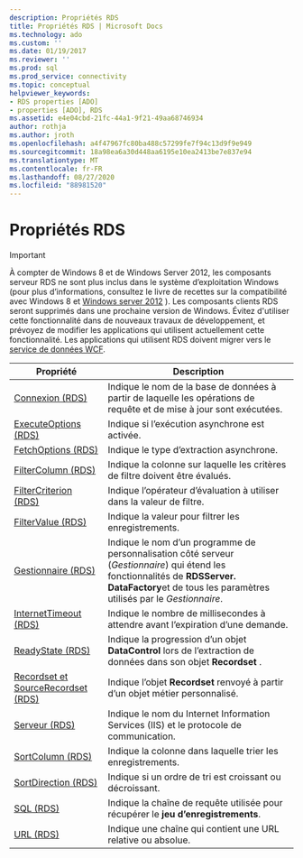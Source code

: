 ```yaml
---
description: Propriétés RDS
title: Propriétés RDS | Microsoft Docs
ms.technology: ado
ms.custom: ''
ms.date: 01/19/2017
ms.reviewer: ''
ms.prod: sql
ms.prod_service: connectivity
ms.topic: conceptual
helpviewer_keywords:
- RDS properties [ADO]
- properties [ADO], RDS
ms.assetid: e4e04cbd-21fc-44a1-9f21-49aa68746934
author: rothja
ms.author: jroth
ms.openlocfilehash: a4f47967fc80ba488c57299fe7f94c13d9f9e949
ms.sourcegitcommit: 18a98ea6a30d448aa6195e10ea2413be7e837e94
ms.translationtype: MT
ms.contentlocale: fr-FR
ms.lasthandoff: 08/27/2020
ms.locfileid: "88981520"
---
```

# <a name="rds-properties"></a>Propriétés RDS
> [!IMPORTANT]
>  À compter de Windows 8 et de Windows Server 2012, les composants serveur RDS ne sont plus inclus dans le système d’exploitation Windows (pour plus d’informations, consultez le livre de recettes sur la compatibilité avec Windows 8 et [Windows server 2012](https://www.microsoft.com/download/details.aspx?id=27416) ). Les composants clients RDS seront supprimés dans une prochaine version de Windows. Évitez d'utiliser cette fonctionnalité dans de nouveaux travaux de développement, et prévoyez de modifier les applications qui utilisent actuellement cette fonctionnalité. Les applications qui utilisent RDS doivent migrer vers le [service de données WCF](https://go.microsoft.com/fwlink/?LinkId=199565).  
  
|Propriété|Description|  
|-|-|  
|[Connexion (RDS)](./connect-property-rds.md)|Indique le nom de la base de données à partir de laquelle les opérations de requête et de mise à jour sont exécutées.|  
|[ExecuteOptions (RDS)](./executeoptions-property-rds.md)|Indique si l’exécution asynchrone est activée.|  
|[FetchOptions (RDS)](./fetchoptions-property-rds.md)|Indique le type d’extraction asynchrone.|  
|[FilterColumn (RDS)](./filtercolumn-property-rds.md)|Indique la colonne sur laquelle les critères de filtre doivent être évalués.|  
|[FilterCriterion (RDS)](./filtercriterion-property-rds.md)|Indique l’opérateur d’évaluation à utiliser dans la valeur de filtre.|  
|[FilterValue (RDS)](./filtervalue-property-rds.md)|Indique la valeur pour filtrer les enregistrements.|  
|[Gestionnaire (RDS)](./handler-property-rds.md)|Indique le nom d’un programme de personnalisation côté serveur (*Gestionnaire*) qui étend les fonctionnalités de **RDSServer. DataFactory**et de tous les paramètres utilisés par le *Gestionnaire*.|  
|[InternetTimeout (RDS)](./internettimeout-property-rds.md)|Indique le nombre de millisecondes à attendre avant l’expiration d’une demande.|  
|[ReadyState (RDS)](./readystate-property-rds.md)|Indique la progression d’un objet **DataControl** lors de l’extraction de données dans son objet **Recordset** .|  
|[Recordset et SourceRecordset (RDS)](./recordset-sourcerecordset-properties-rds.md)|Indique l’objet **Recordset** renvoyé à partir d’un objet métier personnalisé.|  
|[Serveur (RDS)](./server-property-rds.md)|Indique le nom du Internet Information Services (IIS) et le protocole de communication.|  
|[SortColumn (RDS)](./sortcolumn-property-rds.md)|Indique la colonne dans laquelle trier les enregistrements.|  
|[SortDirection (RDS)](./sortdirection-property-rds.md)|Indique si un ordre de tri est croissant ou décroissant.|  
|[SQL (RDS)](./sql-property.md)|Indique la chaîne de requête utilisée pour récupérer le **jeu d’enregistrements**.|  
|[URL (RDS)](./url-property-rds.md)|Indique une chaîne qui contient une URL relative ou absolue.|